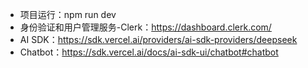 -   项目运行：npm run dev
-   身份验证和用户管理服务-Clerk：https://dashboard.clerk.com/
-   AI SDK：https://sdk.vercel.ai/providers/ai-sdk-providers/deepseek
-   Chatbot：https://sdk.vercel.ai/docs/ai-sdk-ui/chatbot#chatbot
